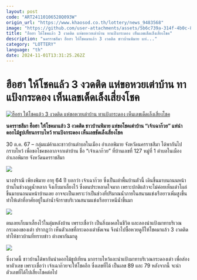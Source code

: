 ```yaml
---
layout: post
code: "ART24110106528Q093W"
origin_url: "https://www.khaosod.co.th/lottery/news_9483568"
image: "https://github.com/user-attachments/assets/5b6c739a-314f-4b0c-846c-d8e597da384d"
title: "ฮือฮา ให้โชคแล้ว 3 งวดติด แห่ขอหวยเต่าบ้าน ทาแป้งกระดอง เห็นเลขเด็ดเล็งเสี่ยงโชค"
description: "นครราชสีมา ฮือฮา ให้โชคมาแล้ว 3 งวดติด ชาวบ้านพิมาย แห่..."
category: "LOTTERY"
language: "th"
date: 2024-11-01T13:31:25.262Z
---
```


# ฮือฮา ให้โชคแล้ว 3 งวดติด แห่ขอหวยเต่าบ้าน ทาแป้งกระดอง เห็นเลขเด็ดเล็งเสี่ยงโชค

[![ฮือฮา ให้โชคแล้ว 3 งวดติด แห่ขอหวยเต่าบ้าน ทาแป้งกระดอง เห็นเลขเด็ดเล็งเสี่ยงโชค](https://www.khaosod.co.th/wpapp/uploads/2024/10/9-128.jpg "ฮือฮา ให้โชคแล้ว 3 งวดติด แห่ขอหวยเต่าบ้าน ทาแป้งกระดอง เห็นเลขเด็ดเล็งเสี่ยงโชค")](https://www.khaosod.co.th/wpapp/uploads/2024/10/9-128.jpg)

**นครราชสีมา ฮือฮา ให้โชคมาแล้ว 3 งวดติด ชาวบ้านพิมาย แห่ขอโชคเต่าบ้าน “เจ้าเฉาก๊วย” แห่นำดอกไม้ธูปเทียนกราบไหว้ ทาแป้งกระดอง เห็นเลขชัดเล็งเสี่ยงโชค**

30 ต.ค. 67 – กลุ่มแม่ค้าและชาวบ้านตำบลในเมือง อำเภอพิมาย จังหวัดนครราชสีมา ได้พากันไปกราบไหว้ เพื่อขอโชคขอลาภจากเต่าบ้าน ชื่อ “เจ้าเฉาก๊วย” ที่บ้านเลขที่ 127 หมู่ที่ 1 ตำบลในเมือง อำเภอพิมาย จังหวัดนครราชสีมา

![](https://www.khaosod.co.th/wpapp/uploads/2024/10/12062_0.jpg)

นางปราณี เพียงพิมาย อายุ 64 ปี บอกว่า เจ้าเฉาก๊วย ซึ่งเป็นเต่าพื้นบ้านตัวนี้ เดินขึ้นมาบนถนนหน้าบ้านในช่วงฤดูน้ำหลาก จึงเก็บมาเลี้ยงไว้ ซึ่งตนประหลาดใจมาก เพราะปกติแล้วจะไม่ค่อยเห็นเต่าโผล่ขึ้นมาบนถนนหน้าบ้านเลย อาจจะเป็นเพราะว่าเป็นช่วงที่ปริมาณน้ำภายในสนามแข่งเรือยาวเพิ่มสูงขึ้น ทำให้เต่าที่อาศัยอยู่ในลำน้ำจักราชบริเวณสนามแข่งเรือยาวหนีน้ำขึ้นมา

![](https://www.khaosod.co.th/wpapp/uploads/2024/10/12058_0.jpg)

ตนเลยเก็บมาเลี้ยงไว้ในตุ่มหลังบ้าน เพราะเชื่อว่า เป็นสิ่งมงคลในชีวิต และลองนำแป้งมาทาบริเวณกระดองของเต่า ปรากฏว่า เห็นตัวเลขที่กระดองเต่าชัดเจน จึงนำไปซื้อหวยดูก็ให้โชคมาแล้ว 3 งวดติด ทำให้ชาวบ้านที่ทราบข่าว ต่างพากันมาดู

![](https://www.khaosod.co.th/wpapp/uploads/2024/10/12063_0.jpg)

ซึ่งงวดนี้ ชาวบ้านได้พากันนำดอกไม้ธูปเทียน มากราบไหว้และนำแป้งมาทาบริเวณกระดองเต่า เพื่อส่องหาตัวเลข เพราะเชื่อว่า เจ้าเฉาก๊วยจะให้โชคอีก ซึ่งเลขที่ได้ เป็นเลข 89 และ 79 หลังจากนี้ จะนำตัวเลขที่ได้ไปเสี่ยงโชคต่อไป
